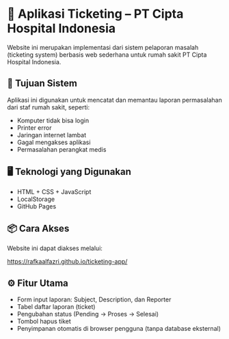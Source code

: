 # 💼 Aplikasi Ticketing – PT Cipta Hospital Indonesia

Website ini merupakan implementasi dari sistem pelaporan masalah (ticketing system) berbasis web sederhana untuk rumah sakit PT Cipta Hospital Indonesia.

## 📌 Tujuan Sistem
Aplikasi ini digunakan untuk mencatat dan memantau laporan permasalahan dari staf rumah sakit, seperti:

- Komputer tidak bisa login
- Printer error
- Jaringan internet lambat
- Gagal mengakses aplikasi
- Permasalahan perangkat medis

## 🖥️ Teknologi yang Digunakan
- HTML + CSS + JavaScript
- LocalStorage 
- GitHub Pages 

## 📦 Cara Akses
Website ini dapat diakses melalui:

https://rafkaalfazri.github.io/ticketing-app/

## ⚙️ Fitur Utama
- Form input laporan: Subject, Description, dan Reporter
- Tabel daftar laporan (ticket)
- Pengubahan status (Pending → Proses → Selesai)
- Tombol hapus tiket
- Penyimpanan otomatis di browser pengguna (tanpa database eksternal)

